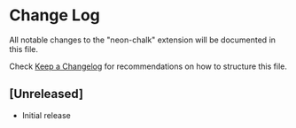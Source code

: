 # Change Log

All notable changes to the "neon-chalk" extension will be documented in this file.

Check [Keep a Changelog](http://keepachangelog.com/) for recommendations on how to structure this file.

## [Unreleased]

- Initial release
